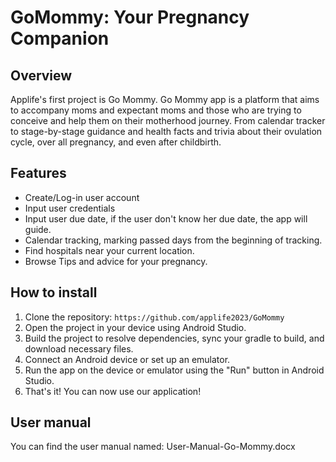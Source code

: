 
# GoMommy: Your Pregnancy Companion

## Overview

Applife's first project is Go Mommy. Go Mommy app is a platform that aims to accompany moms and expectant moms and those who are trying to conceive and help them on their motherhood journey. From calendar tracker to stage-by-stage guidance and health facts and trivia about their ovulation cycle, over all pregnancy, and even after childbirth.


## Features

- Create/Log-in user account
- Input user credentials
- Input user due date, if the user don't know her due date, the app will guide.
- Calendar tracking, marking passed days from the beginning of tracking.
- Find hospitals near your current location.
- Browse Tips and advice for your pregnancy.


## How to install

1. Clone the repository: `https://github.com/applife2023/GoMommy`
2. Open the project in your device using Android Studio.
3. Build the project to resolve dependencies, sync your gradle to build, and download necessary files.
4. Connect an Android device or set up an emulator.
5. Run the app on the device or emulator using the "Run" button in Android Studio.
6. That's it! You can now use our application!

## User manual
You can find the user manual named: User-Manual-Go-Mommy.docx